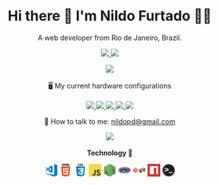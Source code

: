 <!--
**nildofurtado/nildofurtado** is a ✨ _special_ ✨ repository because its `README.md` (this file) appears on your GitHub profile.

Here are some ideas to get you started:

- 🔭 I’m currently working on ...
- 🌱 I’m currently learning ...
- 👯 I’m looking to collaborate on ...
- 🤔 I’m looking for help with ...
- 💬 Ask me about ...
- 📫 How to reach me: ...
- 😄 Pronouns: ...
- ⚡ Fun fact: ...
-->
<h1 align='center'>
  Hi there 👋 I'm Nildo Furtado 👨‍💻
</h1>

<p align='center'>
 A web developer from Rio de Janeiro, Brazil.
</p>



<p align='center'>
  <a href="https://br.linkedin.com/in/nildo-ferreira-furtado">
    <img src="https://img.shields.io/badge/linkedin-%230077B5.svg?&style=for-the-badge&logo=linkedin&logoColor=white" />
  </a>
  <a href="https://www.instagram.com/nildopd2">
    <img src="https://img.shields.io/badge/instagram-%23E4405F.svg?&style=for-the-badge&logo=instagram&logoColor=white" />        
  </a>
</p>

<p align='center'>
  <a href="#">
    <img src="https://github-readme-stats.vercel.app/api?username=nildofurtado&show_icons=true&count_private=true&theme=dark" width="350"></a>
</p>

<p align='center'>
  🖥️ My current hardware configurations<br/><br/>
   <a href="#" style="cursor: default">
    <img src="https://img.shields.io/badge/windows-%230078D6.svg?&style=for-the-badge&logo=windows&logoColor=white" />      </a>
  <a href="#" style="cursor: default">
    <img src="https://img.shields.io/badge/ubuntu-%230078D6.svg?&style=for-the-badge&logo=ubuntu&logoColor=white" />      </a>
  <a href="#" style="cursor: default">
    <img src="https://img.shields.io/badge/AMD A8-9600.svg?&style=for-the-badge&logo=AMD&logoColor=white" />
  </a>
  <a href="#" style="cursor: default">
    <img src="https://img.shields.io/badge/RAM-16GB-%230071C5.svg?&style=for-the-badge&logoColor=white" />
  </a>
  <a href="#" style="cursor: default">
    <img src="https://img.shields.io/badge/RADEON-R7 Series%20980-%2376B900.svg?&style=for-the-badge&logo=nvidia&logoColor=white" />
  </a>
 </p>

<p align='center'>
  📱 How to talk to me: <a href='mailto:nildopd@gmail.com'>nildopd@gmail.com</a>
</p>

<p align='center'>
  <a href="#" style="cursor: default">
    <img src="https://komarev.com/ghpvc/?username=nildofurtado&color=brightgreen">
  </a>
</p>

<p align='center'>
  <b> Technology 🚀 </b>
</p>
<p align='center'>
    <img align="center" alt="Visual Studio Code" width="26px" src="https://raw.githubusercontent.com/github/explore/80688e429a7d4ef2fca1e82350fe8e3517d3494d/topics/visual-studio-code/visual-studio-code.png" />
    <img align="center" alt="HTML" width="26px" src="https://raw.githubusercontent.com/github/explore/80688e429a7d4ef2fca1e82350fe8e3517d3494d/topics/html/html.png" />
    <img align="center" alt="CSS" width="26px" src="https://raw.githubusercontent.com/github/explore/80688e429a7d4ef2fca1e82350fe8e3517d3494d/topics/css/css.png" />
    <img align="center" alt="JavaScript" width="26px" src="https://raw.githubusercontent.com/github/explore/80688e429a7d4ef2fca1e82350fe8e3517d3494d/topics/javascript/javascript.png" />
    <img align="center" alt="Node.js" width="26px" src="https://raw.githubusercontent.com/github/explore/80688e429a7d4ef2fca1e82350fe8e3517d3494d/topics/nodejs/nodejs.png" />
    <img align="center" alt="PHP" width="26px" src="https://raw.githubusercontent.com/github/explore/80688e429a7d4ef2fca1e82350fe8e3517d3494d/topics/php/php.png" />
    <img align="center" alt="git" width="26px" src="https://raw.githubusercontent.com/github/explore/80688e429a7d4ef2fca1e82350fe8e3517d3494d/topics/git/git.png" />
    <img align="center" alt="npm" width="26px" src="https://raw.githubusercontent.com/github/explore/80688e429a7d4ef2fca1e82350fe8e3517d3494d/topics/npm/npm.png" />
    <img align="center" alt="terminal" width="26px" src="https://raw.githubusercontent.com/github/explore/80688e429a7d4ef2fca1e82350fe8e3517d3494d/topics/terminal/terminal.png">
</p>
